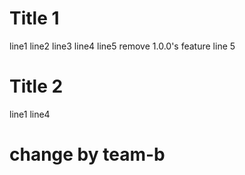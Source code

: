# Title 1
line1
line2
line3
line4
line5
remove 1.0.0's feature line 5

# Title 2
line1
line4

# change by team-b

